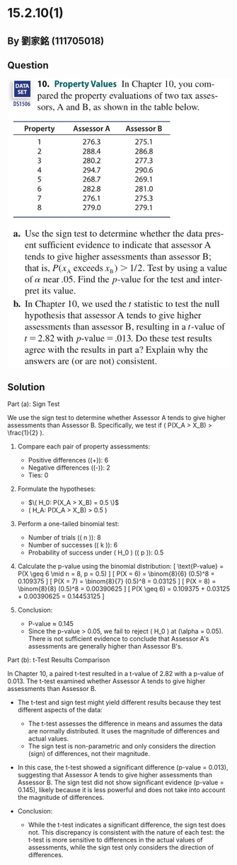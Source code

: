 # 15.2.10(1)
## By 劉家銘 (111705018)

## Question
![image](https://github.com/HWTeng-Course/202402-Statistics/blob/main/Images/15.2.10.jpg)


## Solution
Part (a): Sign Test

We use the sign test to determine whether Assessor A tends to give higher assessments than Assessor B. Specifically, we test if \( P(X_A > X_B) > \frac{1}{2} \).

1. Compare each pair of property assessments:
    - Positive differences (\(+\)): 6
    - Negative differences (\(-\)): 2
    - Ties: 0

2. Formulate the hypotheses:
    - $\( H_0: P(X_A > X_B) = 0.5 \)$
    - \( H_A: P(X_A > X_B) > 0.5 \)

3. Perform a one-tailed binomial test:
    - Number of trials (\( n \)): 8
    - Number of successes (\( k \)): 6
    - Probability of success under \( H_0 \) (\( p \)): 0.5

4. Calculate the p-value using the binomial distribution:
    \[
    \text{P-value} = P(X \geq 6 \mid n = 8, p = 0.5)
    \]
    \[
    P(X = 6) = \binom{8}{6} (0.5)^8 = 0.109375
    \]
    \[
    P(X = 7) = \binom{8}{7} (0.5)^8 = 0.03125
    \]
    \[
    P(X = 8) = \binom{8}{8} (0.5)^8 = 0.00390625
    \]
    \[
    P(X \geq 6) = 0.109375 + 0.03125 + 0.00390625 = 0.14453125
    \]

5. Conclusion:
    - P-value ≈ 0.145
    - Since the p-value > 0.05, we fail to reject \( H_0 \) at \(\alpha = 0.05\). There is not sufficient evidence to conclude that Assessor A's assessments are generally higher than Assessor B's.

Part (b): t-Test Results Comparison

In Chapter 10, a paired t-test resulted in a t-value of 2.82 with a p-value of 0.013. The t-test examined whether Assessor A tends to give higher assessments than Assessor B.

- The t-test and sign test might yield different results because they test different aspects of the data:
    - The t-test assesses the difference in means and assumes the data are normally distributed. It uses the magnitude of differences and actual values.
    - The sign test is non-parametric and only considers the direction (sign) of differences, not their magnitude.

- In this case, the t-test showed a significant difference (p-value = 0.013), suggesting that Assessor A tends to give higher assessments than Assessor B. The sign test did not show significant evidence (p-value = 0.145), likely because it is less powerful and does not take into account the magnitude of differences.

- Conclusion:
    - While the t-test indicates a significant difference, the sign test does not. This discrepancy is consistent with the nature of each test: the t-test is more sensitive to differences in the actual values of assessments, while the sign test only considers the direction of differences.
